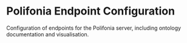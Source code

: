 # Polifonia Endpoint Configuration

Configuration of endpoints for the Polifonia server, including ontology documentation and visualisation.
